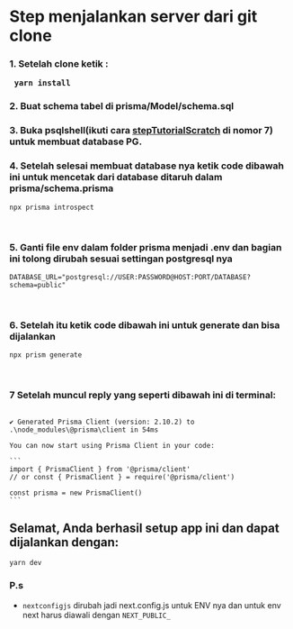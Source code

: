 # Step menjalankan server dari git clone
### 1. Setelah clone ketik : <br/> <pre><code> yarn install</code></pre>
### 2. Buat schema tabel di prisma/Model/schema.sql<br/>
### 3. Buka psqlshell(ikuti cara [stepTutorialScratch](./stepTutorialScratch.md) di nomor 7) untuk membuat database PG.<br/>
### 4. Setelah selesai membuat database nya ketik code dibawah ini untuk mencetak dari database ditaruh dalam prisma/schema.prisma<br/>
 <pre><code>npx prisma introspect</code></pre><br/>
### 5. Ganti file env dalam folder prisma menjadi .env dan bagian ini tolong dirubah sesuai settingan postgresql nya
<pre><code>DATABASE_URL="postgresql://USER:PASSWORD@HOST:PORT/DATABASE?schema=public"</code></pre><br/>
### 6. Setelah itu ketik code dibawah ini untuk generate dan bisa dijalankan<br/>
<pre><code>npx prism generate</code></pre><br/>
### 7 Setelah muncul reply yang seperti dibawah ini di terminal: <br/>
<pre><code>
✔ Generated Prisma Client (version: 2.10.2) to .\node_modules\@prisma\client in 54ms

You can now start using Prisma Client in your code:

```
import { PrismaClient } from '@prisma/client'
// or const { PrismaClient } = require('@prisma/client')

const prisma = new PrismaClient()
```
</code></pre> 
## Selamat, Anda berhasil setup app ini dan dapat dijalankan dengan:<br/>
<pre><code>yarn dev</code></pre>

### P.s

- <code>nextconfigjs</code> dirubah jadi next.config.js untuk ENV nya dan untuk env next harus diawali dengan <code>NEXT_PUBLIC_</code>